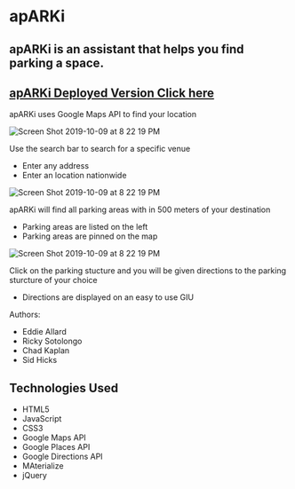 # apARKi

## apARKi is an assistant that helps you find parking a space.

 ## [apARKi Deployed Version Click here](https://sidh80.github.io/apARKi/)

apARKi uses Google Maps API to find your location

 ![Screen Shot 2019-10-09 at 8 22 19 PM](https://user-images.githubusercontent.com/51130585/69683005-4e609700-1081-11ea-983c-edc692bfa60f.png)

Use the search bar to search for a specific venue
* Enter any address
* Enter an location nationwide

 ![Screen Shot 2019-10-09 at 8 22 19 PM](https://user-images.githubusercontent.com/51130585/69683384-a64bcd80-1082-11ea-9a65-af87f3a0b98d.png)

apARKi will find all parking areas with in 500 meters of your destination
* Parking areas are listed on the left
* Parking areas are pinned on the map

 ![Screen Shot 2019-10-09 at 8 22 19 PM](https://user-images.githubusercontent.com/51130585/69683494-08a4ce00-1083-11ea-91d4-91e2e2d43152.png)

Click on the parking stucture and you will be given directions to the parking sturcture of your choice
* Directions are displayed on an easy to use GIU

Authors:
  - Eddie Allard
  - Ricky Sotolongo
  - Chad Kaplan
  - Sid Hicks

  ## Technologies Used

- HTML5
- JavaScript
- CSS3
- Google Maps API
- Google Places API
- Google Directions API
- MAterialize
- jQuery





